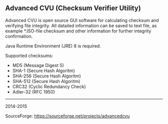 Advanced CVU (Checksum Verifier Utility)
---
Advanced CVU is open source GUI software for calculating checksum and verifying file integrity. All datailed information can be saved to text file, as example *.ISO-file checksum and other information for further integrity confirmation.

Java Runtime Environment (JRE) 8 is required.

Supported checksums:
- MD5 (Message Digest 5)
- SHA-1 (Secure Hash Algoritm)
- SHA-256 (Secure Hash Algoritm)
- SHA-512 (Secure Hash Algoritm)
- CRC32 (Cyclic Redundancy Check)
- Adler-32 (RFC 1950)

---
2014-2015

SourceForge: https://sourceforge.net/projects/advancedcvu
